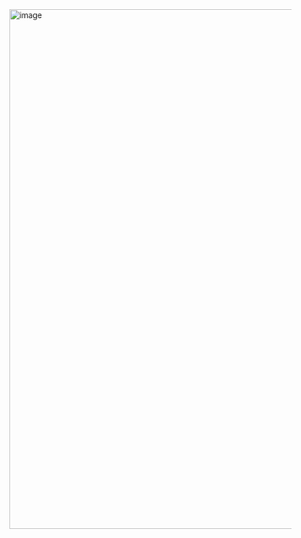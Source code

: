 <img width="1911" height="929" alt="image" src="https://github.com/user-attachments/assets/9d8ab2ce-4826-4f1c-a8e7-0b117eb0380e" />


